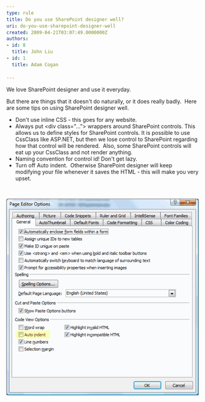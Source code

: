 ```yaml
---
type: rule
title: Do you use SharePoint designer well?
uri: do-you-use-sharepoint-designer-well
created: 2009-04-21T03:07:49.0000000Z
authors:
- id: 8
  title: John Liu
- id: 1
  title: Adam Cogan

---
```




<span class='intro'> 
  <p>We love SharePoint designer and use it everyday.&#160; </p>
<p>But there are things that it doesn't do naturally, or it does really badly.&#160; Here are some tips on using SharePoint designer well.</p>
<ul>
    <li>Don't use inline CSS - this goes for any website. </li>
    <li>Always put &lt;div class=&quot;...&quot;&gt; wrappers around SharePoint controls. This allows us to define styles for SharePoint controls. It is possible to use CssClass like ASP.NET, but then we lose control to SharePoint regarding how that control will be rendered.&#160; Also, some SharePoint controls will eat up your CssClass and not render anything. </li>
    <li>Naming convention for control id! Don't get lazy. </li>
    <li>Turn off Auto indent.&#160; Otherwise SharePoint designer will keep modifying your file whenever it saves the HTML - this will make you very upset.</li>
</ul>
 </span>


  <p>&#160;</p>
<img style="border-bottom&#58;0px solid;border-left&#58;0px solid;border-top&#58;0px solid;border-right&#58;0px solid;" border="0" alt="Uncheck Auto indent" src="SPIndent.png" />



